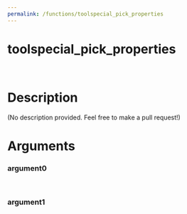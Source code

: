```yaml
---
permalink: /functions/toolspecial_pick_properties
---
```

# toolspecial_pick_properties  
&nbsp;  
# Description  
(No description provided. Feel free to make a pull request!) 
&nbsp;  
# Arguments
### argument0

&nbsp;    
### argument1

&nbsp;    


